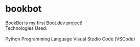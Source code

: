 # bookbot

BookBot is my first [Boot.dev](https://www.boot.dev) project!
<br>
Technologies Used:
<br><br>
Python Programming Language
Visual Studio Code (VSCode)

